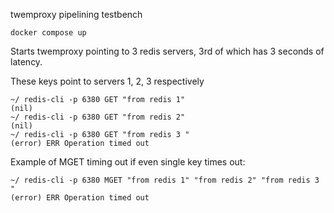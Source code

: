 twemproxy pipelining testbench

```
docker compose up
```

Starts twemproxy pointing to 3 redis servers, 3rd of which has 3 seconds of latency.

These keys point to servers 1, 2, 3 respectively
```
~/ redis-cli -p 6380 GET "from redis 1"
(nil)
~/ redis-cli -p 6380 GET "from redis 2"
(nil)
~/ redis-cli -p 6380 GET "from redis 3 "
(error) ERR Operation timed out
```

Example of MGET timing out if even single key times out:
```
~/ redis-cli -p 6380 MGET "from redis 1" "from redis 2" "from redis 3 "
(error) ERR Operation timed out
```